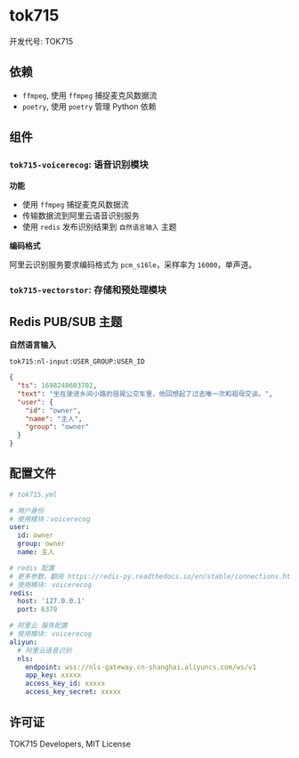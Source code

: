 # tok715

开发代号: TOK715

## 依赖

* `ffmpeg`, 使用 `ffmpeg` 捕捉麦克风数据流
* `poetry`, 使用 `poetry` 管理 Python 依赖

## 组件

### `tok715-voicerecog`: 语音识别模块

**功能**

* 使用 `ffmpeg` 捕捉麦克风数据流
* 传输数据流到阿里云语音识别服务
* 使用 `redis` 发布识别结果到 `自然语言输入` 主题

**编码格式**

阿里云识别服务要求编码格式为 `pcm_s16le`，采样率为 `16000`，单声道。

### `tok715-vectorstor`: 存储和预处理模块

## Redis PUB/SUB 主题

**自然语言输入**

`tok715:nl-input:USER_GROUP:USER_ID`

```json
{
  "ts": 1698240603702,
  "text": "坐在驶进乡间小路的摇晃公交车里，他回想起了过去唯一次和祖母交谈。",
  "user": {
    "id": "owner",
    "name": "主人",
    "group": "owner"
  }
}
```

## 配置文件

```yaml
# tok715.yml

# 用户身份
# 使用模块：voicerecog
user:
  id: owner
  group: owner
  name: 主人

# redis 配置
# 更多参数，翻阅 https://redis-py.readthedocs.io/en/stable/connections.html
# 使用模块: voicerecog
redis:
  host: '127.0.0.1'
  port: 6379

# 阿里云 服务配置
# 使用模块: voicerecog
aliyun:
  # 阿里云语音识别
  nls:
    endpoint: wss://nls-gateway.cn-shanghai.aliyuncs.com/ws/v1
    app_key: xxxxx
    access_key_id: xxxxx
    access_key_secret: xxxxx
```

## 许可证

TOK715 Developers, MIT License

